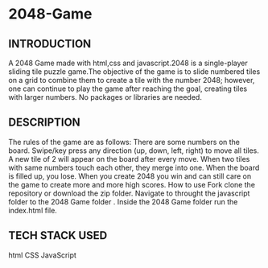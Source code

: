 # 2048-Game

## INTRODUCTION
A 2048 Game made with html,css and javascript.2048 is a single-player sliding tile puzzle game.The objective of the game is to slide numbered tiles on a grid to combine them to create a tile with the number 2048; however, one can continue to play the game after reaching the goal, creating tiles with larger numbers.
No packages or libraries are needed.

## DESCRIPTION
The rules of the game are as follows:
There are some numbers on the board.
Swipe/key press any direction (up, down, left, right) to move all tiles.
A new tile of 2 will appear on the board after every move.
When two tiles with same numbers touch each other, they merge into one.
When the board is filled up, you lose.
When you create 2048 you win and can still care on the game to create more and more high scores.
How to use
Fork clone the repository or download the zip folder.
Navigate to throught the javascript folder to the 2048 Game folder .
Inside the 2048 Game folder run the index.html file.


## TECH STACK USED
html
CSS
JavaScript
